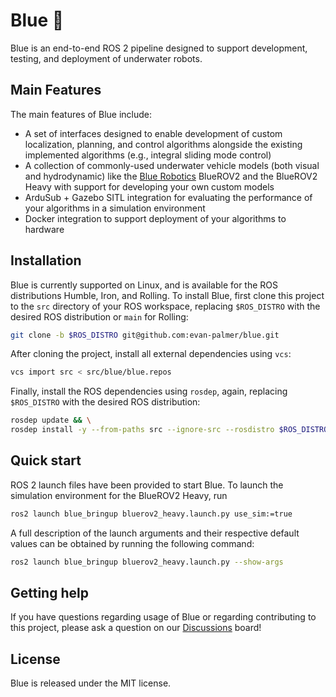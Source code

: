 # Blue :ocean:

Blue is an end-to-end ROS 2 pipeline designed to support development,
testing, and deployment of underwater robots.

## Main Features

The main features of Blue include:

- A set of interfaces designed to enable development of custom localization,
  planning, and control algorithms alongside the existing implemented algorithms
  (e.g., integral sliding mode control)
- A collection of commonly-used underwater vehicle models (both visual and
  hydrodynamic) like the [Blue Robotics](https://bluerobotics.com/) BlueROV2
  and the BlueROV2 Heavy with support for developing your own custom models
- ArduSub + Gazebo SITL integration for evaluating the performance of your
  algorithms in a simulation environment
- Docker integration to support deployment of your algorithms to hardware

## Installation

Blue is currently supported on Linux, and is available for the ROS
distributions Humble, Iron, and Rolling. To install Blue, first clone this
project to the `src` directory of your ROS workspace, replacing `$ROS_DISTRO`
with the desired ROS distribution or `main` for Rolling:

```bash
git clone -b $ROS_DISTRO git@github.com:evan-palmer/blue.git
```

After cloning the project, install all external dependencies using `vcs`:

```bash
vcs import src < src/blue/blue.repos
```

Finally, install the ROS dependencies using `rosdep`, again, replacing
`$ROS_DISTRO` with the desired ROS distribution:

```bash
rosdep update && \
rosdep install -y --from-paths src --ignore-src --rosdistro $ROS_DISTRO
```

## Quick start

ROS 2 launch files have been provided to start Blue. To launch the simulation
environment for the BlueROV2 Heavy, run

```bash
ros2 launch blue_bringup bluerov2_heavy.launch.py use_sim:=true
```

A full description of the launch arguments and their respective default values
can be obtained by running the following command:

```bash
ros2 launch blue_bringup bluerov2_heavy.launch.py --show-args
```

## Getting help

If you have questions regarding usage of Blue or regarding contributing to this
project, please ask a question on our [Discussions](https://github.com/evan-palmer/blue/discussions)
board!

## License

Blue is released under the MIT license.
